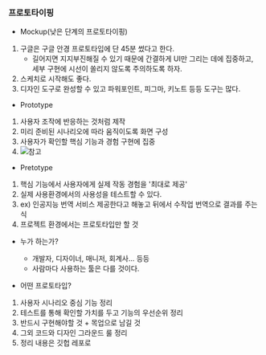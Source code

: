 ### 프로토타이핑

- Mockup(낮은 단계의 프로토타이핑)
1. 구글은 구글 안경 프로토타입에 단 45분 썼다고 한다.
    - 길어지면 지지부진해질 수 있기 때문에 간결하게 UI만 그리는 데에 집중하고, 세부 구현에 시선이 쏠리지 않도록 주의하도록 하자.
2. 스케치로 시작해도 좋다.
3. 디자인 도구로 완성할 수 있고 파워포인트, 피그마, 키노트 등등 도구는 많다.

- Prototype
1. 사용자 조작에 반응하는 것처럼 제작
2. 미리 준비된 시나리오에 따라 움직이도록 화면 구성
3. 사용자가 확인할 핵심 기능과 경험 구현에 집중
4. ![참고](https://developer.apple.com/videos/play/wwdc2017/818/)

- Pretotype
1. 핵심 기능에서 사용자에게 실제 작동 경험을 '최대로 제공'
2. 실제 사용환경에서의 사용성을 테스트할 수 있다.
3. ex) 인공지능 번역 서비스 제공한다고 해놓고 뒤에서 수작업 번역으로 결과를 주는 식
4. 프로젝트 환경에서는 프로토타입만 할 것

- 누가 하는가?
    + 개발자, 디자이너, 매니저, 회계사... 등등
    + 사람마다 사용하는 툴은 다를 것이다.
    
- 어떤 프로토타입?
1. 사용자 시나리오 중심 기능 정리
2. 테스트를 통해 확인할 가치를 두고 기능의 우선순위 정리
3. 반드시 구현해야할 것 + 목업으로 남길 것
4. 그외 코드와 디자인 그라운드 룰 정리
5. 정리 내용은 깃헙 레포로